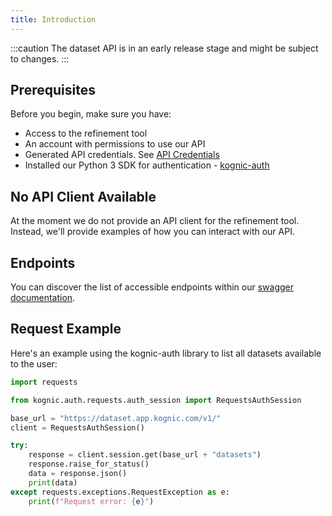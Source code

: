 ```yaml
---
title: Introduction
---
```


:::caution
The dataset API is in an early release stage and might be subject to changes.
:::

## Prerequisites

Before you begin, make sure you have:

* Access to the refinement tool
* An account with permissions to use our API
* Generated API credentials. See [API Credentials](../kognic_auth.md/#generating-credentials)
* Installed our Python 3 SDK for authentication - [kognic-auth](https://pypi.org/project/kognic-auth/)

## No API Client Available

At the moment we do not provide an API client for the refinement tool. Instead, we'll provide examples
of how you can interact with our API.

## Endpoints
You can discover the list of accessible endpoints within our [swagger documentation](https://dataset.app.kognic.com/api).

## Request Example
Here's an example using the kognic-auth library to list all datasets available to the user:

```python
import requests

from kognic.auth.requests.auth_session import RequestsAuthSession

base_url = "https://dataset.app.kognic.com/v1/"
client = RequestsAuthSession()

try:
    response = client.session.get(base_url + "datasets")
    response.raise_for_status()
    data = response.json()
    print(data)
except requests.exceptions.RequestException as e:
    print(f"Request error: {e}")
```
